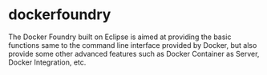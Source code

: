 # dockerfoundry
The Docker Foundry built on Eclipse is aimed at providing the basic functions same to the command line interface provided by Docker, but also provide some other advanced features such as Docker Container as Server, Docker Integration, etc.
